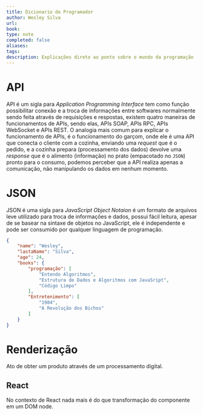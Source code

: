 ```yaml
---
title: Dicionario do Programador
author: Wesley Silva
url:
book:
type: note
completed: false
aliases:
tags: 
description: Explicações direto ao ponto sobre o mundo da programação
---
```

# API
API é um sigla para _Application Programming Interface_ tem como função possibilitar conexão e a troca de informações entre softwares normalmente sendo feita através de requisições e respostas, existem quatro maneiras de funcionamentos de APIs, sendo elas, APIs SOAP, APIs RPC, APIs WebSocket e APIs REST.
O analogia mais comum para explicar o funcionamento de APIs, é o funcionamento do garçom, onde ele é uma API que conecta o cliente com a cozinha, enviando uma _request_ que é o pedido, e a cozinha prepara (processamento dos dados) devolve uma _response_ que é o alimento (informação) no prato (empacotado no `JSON`) pronto para o consumo, podemos perceber que a API realiza apenas a comunicação, não manipulando os dados em nenhum momento.

# JSON
JSON é uma sigla para _JavaScript Object Notaion_ é um formato de arquivos leve utilizado para troca de informações e dados, possui fácil leitura, apesar de se basear na sintaxe de objetos no JavaScript, ele é independente e pode ser consumido por qualquer linguagem de programação.

```json
{
	"name": "Wesley",
	"lastaName": "Silva",
	"age": 24,
	"books": {
		"programação": [
			"Entendo Algoritmos",
			"Estrutura de Dados e Algoritmos com JavaSript",
			"Código Limpo"
		],
		"Entretenimento": [
			"1984",
			"A Revolução dos Bichos"
		]
	}
}
```

# Renderização
Ato de obter um produto através de um processamento digital.

## React
No contexto de React nada mais é do que transformação do componente em um DOM node.